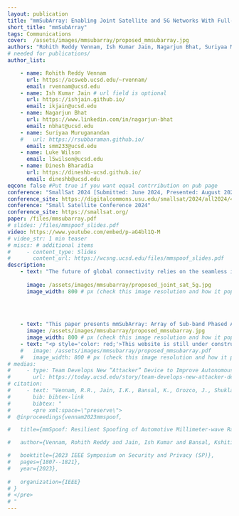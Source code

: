 ```yaml
---
layout: publication
title: "mmSubArray: Enabling Joint Satellite and 5G Networks With Full-Spectrum Utilization in Millimeter-Wave Bands"
short_title: "mmSubArray"
tags: Communications
cover:  /assets/images/mmsubarray/proposed_mmsubarray.jpg
authors: "Rohith Reddy Vennam, Ish Kumar Jain, Nagarjun Bhat, Suriyaa Muruganandan and Dinesh Bharadia"
# needed for publications/
author_list:

    - name: Rohith Reddy Vennam
      url: https://acsweb.ucsd.edu/~rvennam/
      email: rvennam@ucsd.edu
    - name: Ish Kumar Jain # url field is optional
      url: https://ishjain.github.io/
      email: ikjain@ucsd.edu
    - name: Nagarjun Bhat
      url: https://www.linkedin.com/in/nagarjun-bhat
      email: nbhat@ucsd.edu
    - name: Suriyaa Muruganandan
    #   url: https://rsubbaraman.github.io/
      email: smm233@ucsd.edu
    - name: Luke Wilson
      email: l5wilson@ucsd.edu
    - name: Dinesh Bharadia
      url: https://dineshb-ucsd.github.io/
      email: dineshb@ucsd.edu
eqcon: false #Put true if you want equal contrribution on pub page
conference: "SmallSat 2024 [Submitted: June 2024, Presented: August 2024]"
conference_site: https://digitalcommons.usu.edu/smallsat/2024/all2024/41/
conference: "Small Satellite Conference 2024"
conference_site: https://smallsat.org/
paper: /files/mmsubarray.pdf
# slides: /files/mmspoof_slides.pdf
video: https://www.youtube.com/embed/p-aG4bl1Q-M
# video_str: 1 min teaser
# miscs: # additional items
#     - content_type: Slides
#       content_url: https://wcsng.ucsd.edu/files/mmspoof_slides.pdf
description:  
    - text: "The future of global connectivity relies on the seamless integration of satellite and terrestrial networks. With advancements enabling terrestrial devices to directly connect to satellites and the potential of high-speed 5G millimeter-wave links for backhauling ground station data, connecting these networks is more critical than ever. Satellites and ground stations can now act as relays between terrestrial base stations and devices, removing coverage barriers and providing global connectivity. However, the significant spectrum overlap between 27.5 to 30.0 GHz leads to co-channel interference for 5G links, severely degrading efficiency or causing complete link failure. Current approaches, such as distance, frequency, and direction separation, often result in spectrum inefficiency and coverage gaps."
    
      image: /assets/images/mmsubarray/proposed_joint_sat_5g.jpg
      image_width: 800 # px (check this image resolution and how it populate on webpage)
      
      
    

    - text: "This paper presents mmSubArray: Array of Sub-band Phased Arrays, a novel solution utilizing commercial off-the-shelf phased arrays to achieve full-spectrum utilization and enable joint satellite and terrestrial networks. Through extensive simulations and real-world measurements, we demonstrate the interference challenges and evaluate the efficacy of our approach. Additionally, we have open-sourced our Python simulator and hardware implementation source codes, providing valuable tools for industrial deployment and future research."
      image: /assets/images/mmsubarray/proposed_mmsubarray.jpg
      image_width: 800 # px (check this image resolution and how it populate on webpage)
    - text: "<p style='color: red;'>This website is still under construction. Full details will be available after August 3rd, 2024.</p>"
    #   image: /assets/images/mmsubarray/proposed_mmsubarray.pdf
    #   image_width: 800 # px (check this image resolution and how it populate on webpage)
# medias:
#     - type: Team Develops New “Attacker” Device to Improve Autonomous Car Safety
#       url: https://today.ucsd.edu/story/team-develops-new-attacker-device-to-improve-autonomous-car-safety
# citation:
#     - text: "Vennam, R.R., Jain, I.K., Bansal, K., Orozco, J., Shukla, P., Ranganathan, A. and Bharadia, D., 2023, May. mmSpoof: Resilient Spoofing of Automotive Millimeter-wave Radars using Reflect Array. In 2023 IEEE Symposium on Security and Privacy (SP) (pp. 1807-1821). IEEE."
#       bib: bibtex-link
#       bibtex: "
#       <pre xml:space=\"preserve\">
#  @inproceedings{vennam2023mmspoof,

#   title={mmSpoof: Resilient Spoofing of Automotive Millimeter-wave Radars using Reflect Array},

#   author={Vennam, Rohith Reddy and Jain, Ish Kumar and Bansal, Kshitiz and Orozco, Joshua and Shukla, Puja and Ranganathan, Aanjhan and Bharadia, Dinesh},

#   booktitle={2023 IEEE Symposium on Security and Privacy (SP)},
#   pages={1807--1821},
#   year={2023},
  
#   organization={IEEE}
# }
# </pre>
# "
---
```

